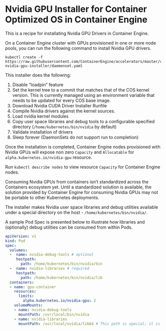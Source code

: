 # Nvidia GPU Installer for Container Optimized OS in Container Engine

This is a recipe for installating Nvidia GPU Drivers in Container Engine.

On a Container Engine cluster with GPUs provisioned in one or more node pools, you can run the following command to install Nvidia GPU drivers.

```shell
kubectl create -f https://raw.githubusercontent.com/ContainerEngine/accelerators/master/cos-nvidia-gpu-installer/daemonset.yaml
```

This installer does the following:

1. Disable “loadpin” feature
2. Set the kernel tree to a commit that matches that of the COS kernel version. This is currently managed using an environment variable that needs to be updated for every COS base image.
3. Download Nvidia CUDA Driver Installer Runfile
4. Compile Nvidia drivers against the kernel sources.
5. Load nvidia kernel modules
6. Copy user space libraries and debug tools to a configurable specified directory (`/home/kubernetes/bin/nvidia` by default)
7. Validate installation of drivers
8. Sleep forever (DaemonSets do not support run to completion)

Once the installation is completed, Container Engine nodes provisioned with Nvidia GPUs will expose non zero `Capacity` and `Allocatable` for `alpha.kubernetes.io/nvidia-gpu` resource.

Run `kubectl describe nodes` to view resource `Capacity` for Container Engine nodes.

Consuming Nvidia GPUs from containers isn’t standardized across the Containers ecosystem yet.
Until a standardized solution is available, the solution provided by Container Engine for consuming Nvidia GPUs may not be portable to other Kubernetes deployments.

The installer makes Nvidia user space libraries and debug utilities available under a special directory on the host - `/home/kubernetes/bin/nvidia/`.

A sample Pod Spec is presented below to illustrate how libraries and (optionally) debug utilities can be consumed from within Pods.

```yaml
apiVersion: v1
kind: Pod
spec:
  volumes:
  -  name: nvidia-debug-tools # optional
     hostpath:
       path: /home/kubernetes/bin/nvidia/bin
  -  name: nvidia-libraries # required
     hostpath:
       path: /home/kubernetes/bin/nvidia/lib
  containers:
  - name: gpu-container
    resources:
      limits:
        alpha.kubernetes.io/nvidia-gpu: 2
    volumeMounts:
    - name: nvidia-debug-tools
      mountPath: /usr/local/bin/nvidia
    - name: nvidia-libraries
      mountPath: /usr/local/nvidia/lib64 # This path is special; it is expected to be present in `/etc/ld.so.conf` inside the container image.
```

